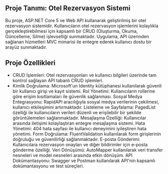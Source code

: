 ## Proje Tanımı: Otel Rezervasyon Sistemi
Bu proje, ASP.NET Core 5 ve Web API kullanarak geliştirilmiş bir otel rezervasyon sistemidir. Kullanıcıların otel rezervasyon işlemlerini kolaylıkla gerçekleştirebilmesi için kapsamlı bir CRUD (Oluşturma, Okuma, Güncelleme, Silme) işlevselliği sunmaktadır. Uygulama, API üzerinden sağlanan hizmetleri MVC mimarisi ile entegre ederek kullanıcı dostu bir arayüz sunmaktadır.

## Proje Özellikleri
- CRUD İşlemleri: Otel rezervasyonları ve kullanıcı bilgileri üzerinde tam kontrol sağlayan API tabanlı CRUD işlemleri.
- Kimlik Doğrulama: Microsoft'un Identity kütüphanesi kullanılarak güvenli bir kullanıcı girişi ve kayıt sistemi.
Rol Yönetimi: Kullanıcıların rollerine göre erişim kısıtlamaları ile güvenlik sağlanması.
Sosyal Medya Entegrasyonu: RapidAPI aracılığıyla sosyal medya verilerinin çekilmesi, kullanıcı etkileşimini artırmaktadır.
Listeleme ve Sayfalama: PagedList özelliği ile kullanıcıların verileri düzenli ve erişilebilir bir şekilde görüntülemeleri sağlanmaktadır.
Mesajlaşma Özelliği: Kullanıcılar arasında iletişimi kolaylaştıran entegre mesajlaşma sistemi.
Hata Yönetimi: 404 hata sayfası ile kullanıcı deneyimini iyileştiren hata yönetimi.
Form Doğrulama: FluentValidation kullanılarak form girişlerinin doğruluğu ve güvenilirliği sağlanmaktadır.
E-posta Gönderimi: Kullanıcılara rezervasyon onayları ve diğer bildirimler için e-posta gönderme özelliği.
Veri Dönüşümü: AutoMapper kullanılarak veri transfer nesneleri ve model nesneleri arasında etkin dönüşüm.
API Dokümantasyonu: Swagger ve Postman kullanılarak API'nin kapsamlı dokümantasyonu ve test süreçleri.
